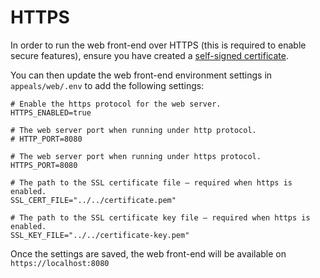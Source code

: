 # HTTPS

In order to run the web front-end over HTTPS (this is required to enable secure features), ensure you have created a [self-signed certificate](cert.md).

You can then update the web front-end environment settings in `appeals/web/.env` to add the following settings:

```shell
# Enable the https protocol for the web server.
HTTPS_ENABLED=true

# The web server port when running under http protocol.
# HTTP_PORT=8080

# The web server port when running under https protocol.
HTTPS_PORT=8080

# The path to the SSL certificate file – required when https is enabled.
SSL_CERT_FILE="../../certificate.pem"

# The path to the SSL certificate key file – required when https is enabled.
SSL_KEY_FILE="../../certificate-key.pem"
```

Once the settings are saved, the web front-end will be available on `https://localhost:8080`
